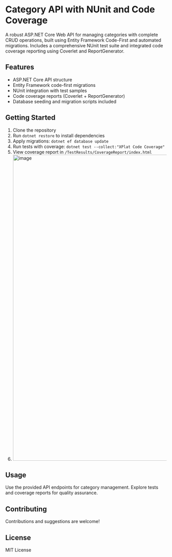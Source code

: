 # Category API with NUnit and Code Coverage

A robust ASP.NET Core Web API for managing categories with complete CRUD operations, built using Entity Framework Code-First and automated migrations. Includes a comprehensive NUnit test suite and integrated code coverage reporting using Coverlet and ReportGenerator.

## Features
- ASP.NET Core API structure
- Entity Framework code-first migrations
- NUnit integration with test samples
- Code coverage reports (Coverlet + ReportGenerator)
- Database seeding and migration scripts included

## Getting Started
1. Clone the repository  
2. Run `dotnet restore` to install dependencies  
3. Apply migrations: `dotnet ef database update`  
4. Run tests with coverage: `dotnet test --collect:"XPlat Code Coverage"`  
5. View coverage report in `/TestResults/CoverageReport/index.html`
6. <img width="1676" height="952" alt="image" src="https://github.com/user-attachments/assets/b810d6d4-78a5-4e42-a864-5239c9c18813" />


## Usage
Use the provided API endpoints for category management. Explore tests and coverage reports for quality assurance.

## Contributing
Contributions and suggestions are welcome!

## License
MIT License

